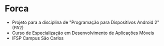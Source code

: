 # Forca

- Projeto para a disciplina de "Programação para Dispositivos Android 2" (PA2)
- Curso de Especialização em Desenvolvimento de Aplicações Móveis
- IFSP Campus São Carlos
